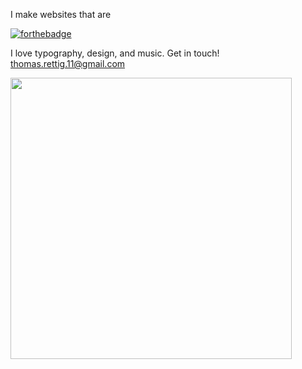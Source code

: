 I make websites that are

[![forthebadge](https://forthebadge.com/images/badges/built-with-love.svg)](https://forthebadge.com)

I love typography, design, and music. Get in touch! thomas.rettig.11@gmail.com

<img width="450px" src="https://github-readme-stats.vercel.app/api?username=thomasrettig&show_icons=true&include_all_commits=true&count_private=true&&hide=issues&theme=tokyonight&border_radius=6px"/>
